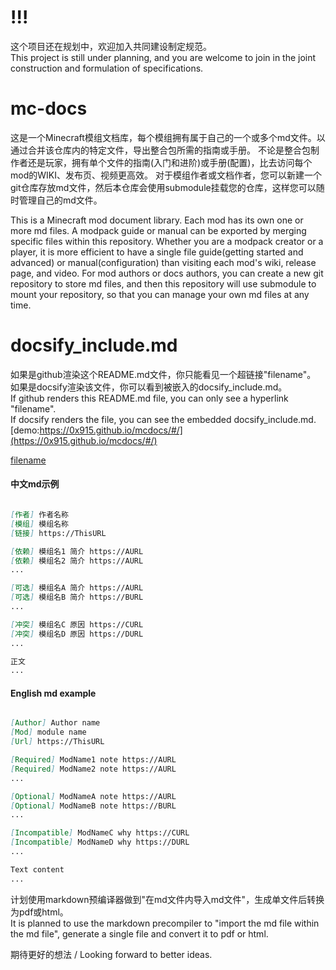# !!!
这个项目还在规划中，欢迎加入共同建设制定规范。    
This project is still under planning, and you are welcome to join in the joint construction and formulation of specifications.  

# mc-docs
这是一个Minecraft模组文档库，每个模组拥有属于自己的一个或多个md文件。以通过合并该仓库内的特定文件，导出整合包所需的指南或手册。
不论是整合包制作者还是玩家，拥有单个文件的指南(入门和进阶)或手册(配置)，比去访问每个mod的WIKI、发布页、视频更高效。
对于模组作者或文档作者，您可以新建一个git仓库存放md文件，然后本仓库会使用submodule挂载您的仓库，这样您可以随时管理自己的md文件。     

This is a Minecraft mod document library. Each mod has its own one or more md files.
A modpack guide or manual can be exported by merging specific files within this repository.
Whether you are a modpack creator or a player, it is more efficient to have a single file guide(getting started and advanced) or manual(configuration) than visiting each mod's wiki, release page, and video.
For mod authors or docs authors, you can create a new git repository to store md files, and then this repository will use submodule to mount your repository, so that you can manage your own md files at any time.  

# docsify_include.md
如果是github渲染这个README.md文件，你只能看见一个超链接"filename"。  
如果是docsify渲染该文件，你可以看到被嵌入的docsify_include.md。  
If github renders this README.md file, you can only see a hyperlink "filename".  
If docsify renders the file, you can see the embedded docsify_include.md.  
[demo:https://0x915.github.io/mcdocs/#/](https://0x915.github.io/mcdocs/#/)  
  
[filename](docsify_include.md ':include')  

#### 中文md示例
```markdown

[作者] 作者名称    
[模组] 模组名称    
[链接] https://ThisURL    

[依赖] 模组名1 简介 https://AURL    
[依赖] 模组名2 简介 https://AURL
...

[可选] 模组名A 简介 https://AURL    
[可选] 模组名B 简介 https://BURL    
...

[冲突] 模组名C 原因 https://CURL    
[冲突] 模组名D 原因 https://DURL    
...

正文    
...

```

#### English md example
```markdown

[Author] Author name
[Mod] module name
[Url] https://ThisURL

[Required] ModName1 note https://AURL
[Required] ModName2 note https://AURL
...

[Optional] ModNameA note https://AURL
[Optional] ModNameB note https://BURL
...

[Incompatible] ModNameC why https://CURL
[Incompatible] ModNameD why https://DURL
...

Text content
...

```

计划使用markdown预编译器做到"在md文件内导入md文件"，生成单文件后转换为pdf或html。  
It is planned to use the markdown precompiler to "import the md file within the md file", generate a single file and convert it to pdf or html.  

期待更好的想法 / Looking forward to better ideas.
